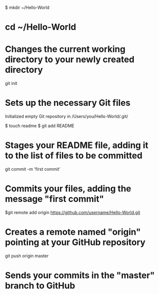 
$ mkdir ~/Hello-World
# cd ~/Hello-World
# Changes the current working directory to your newly created directory

git init
# Sets up the necessary Git files
 Initialized empty Git repository in /Users/you/Hello-World/.git/
 
 $ touch readme 
$ git add README
# Stages your README file, adding it to the list of files to be committed

git commit -m 'first commit'
# Commits your files, adding the message "first commit"

$git remote add origin https://github.com/username/Hello-World.git
# Creates a remote named "origin" pointing at your GitHub repository

git push origin master
# Sends your commits in the "master" branch to GitHub

